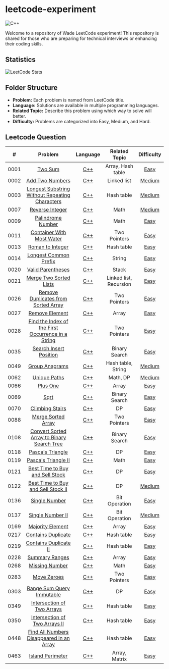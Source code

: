 # leetcode-experiment 

![C++](https://img.shields.io/badge/language-C++-orange.svg)

Welcome to a repository of Wade LeetCode experiment! This repository is shared for those who are preparing for technical interviews or enhancing their coding skills.

## Statistics
![LeetCode Stats](https://leetcard.jacoblin.cool/weiwade?theme=dark&font=Averia%20Libre)

## Folder Structure
-   **Problem:** Each problem is named from LeetCode title.
-   **Language:** Solutions are available in multiple programming languages.
-   **Related Topic:** Describe this problem using which way to solve will better.
-   **Difficulty:** Problems are categorized into Easy, Medium, and Hard.

## Leetcode Question

|#   |Problem|Language|Related Topic|Difficulty|
|:--:|:-----:|:------:|:-----------:|:--------:|
|0001|[Two Sum](https://leetcode.com/problems/two-sum/)|[C++](./0001-Two%20Sum/Two%20Sum.cpp)|Array, Hash table|[Easy](./0001-Two%20Sum/README.md)
|0002|[Add Two Numbers](https://leetcode.com/problems/add-two-numbers/)|[C++](./0002-Add%20Two%20Numbers/Add%20Two%20Numbers.cpp)|Linked list|[Medium](./0002-Add%20Two%20Numbers/README.md)
|0003|[Longest Substring Without Repeating Characters](https://leetcode.com/problems/longest-substring-without-repeating-characters/)|[C++](./0003-Longest%20Substring%20Without%20Repeating%20Characters/0003-Longest%20Substring%20Without%20Repeating%20Characters.cpp)|Hash table|[Medium](./0003-Longest%20Substring%20Without%20Repeating%20Characters/README.md)
|0007|[Reverse Integer](https://leetcode.com/problems/reverse-integer/)|[C++](./0007-Reverse%20Integer/0007-Reverse%20Integer.cpp)|Math|[Medium](./0007-Reverse%20Integer/README.md)
|0009|[Palindrome Number](https://leetcode.com/problems/palindrome-number/)|[C++](./0009-Palindrome%20Number/0009-Palindrome%20Number.cpp)|Math|[Easy](./0009-Palindrome%20Number/README.md)
|0011|[Container With Most Water](https://leetcode.com/problems/container-with-most-water/)|[C++](./0011-Container%20With%20Most%20Water/0011-Container%20With%20Most%20Water.cpp)|Two Pointers|[Easy](./0011-Container%20With%20Most%20Water/README.md)
|0013|[Roman to Integer](https://leetcode.com/problems/roman-to-integer/)|[C++](./0013-Roman%20to%20Integer/0013-roman-to-integer.cpp)|Hash table|[Easy](./0013-Roman%20to%20Integer/README.md)
|0014|[Longest Common Prefix](https://leetcode.com/problems/longest-common-prefix/)|[C++](./0014-Longest%20Common%20Prefix/0014-Longest%20Common%20Prefix.cpp)|String|[Easy](./0014-Longest%20Common%20Prefix/README.md)
|0020|[Valid Parentheses](https://leetcode.com/problems/valid-parentheses/)|[C++](./0020-Valid%20Parentheses/0020-Valid%20Parentheses.cpp)|Stack|[Easy](./0020-Valid%20Parentheses/README.md)
|0021|[Merge Two Sorted Lists](https://leetcode.com/problems/merge-two-sorted-lists/)|[C++](./0021-Merge%20Two%20Sorted%20Lists/0021-Merge%20Two%20Sorted%20Lists.cpp)|Linked list, Recursion|[Easy](./0021-Merge%20Two%20Sorted%20Lists/README.md)
|0026|[Remove Duplicates from Sorted Array](https://leetcode.com/problems/remove-duplicates-from-sorted-array/)|[C++](./0026-Remove%20Duplicates%20from%20Sorted%20Array/0026-Remove%20Duplicates%20from%20Sorted%20Array.cpp)|Two Pointers|[Easy](./0026-Remove%20Duplicates%20from%20Sorted%20Array/README.md)
|0027|[Remove Element](https://leetcode.com/problems/remove-element/)|[C++](./0027-Remove%20Element/0027-Remove%20Element.cpp)|Array|[Easy](./0027-Remove%20Element/README.md)
|0028|[Find the Index of the First Occurrence in a String](https://leetcode.com/problems/find-the-index-of-the-first-occurrence-in-a-string/)|[C++](./0028-Find%20the%20Index%20of%20the%20First%20Occurrence%20in%20a%20String/0028-Find%20the%20Index%20of%20the%20First%20Occurrence%20in%20a%20String.cpp)|Two Pointers|[Easy](./0028-Find%20the%20Index%20of%20the%20First%20Occurrence%20in%20a%20String/README.md)
|0035|[Search Insert Position](https://leetcode.com/problems/search-insert-position/)|[C++](./0035-Search%20Insert%20Position/0035-Search%20Insert%20Position.cpp)|Binary Search|[Easy](./0035-Search%20Insert%20Position/README.md)
|0049|[Group Anagrams](https://leetcode.com/problems/group-anagrams/)|[C++](./0049-Group%20Anagrams/0049-Group%20Anagrams.cpp)|Hash table, String|[Medium](./0049-Group%20Anagrams/README.md)
|0062|[Unique Paths](https://leetcode.com/problems/unique-paths/)|[C++](./0062-Unique%20Paths/0062-Unique%20Paths.cpp)|Math, DP|[Medium](./0062-Unique%20Paths/README.md)
|0066|[Plus One](https://leetcode.com/problems/plus-one/)|[C++](./0066-Plus%20One/0066-Plus%20One.cpp)|Array|[Easy](./0066-Plus%20One/README.md)
|0069|[Sqrt](https://leetcode.com/problems/sqrtx/)|[C++](./0069-Sqrt/Sqrt.cpp)|Binary Search|[Easy](./0069-Sqrt/README.md)
|0070|[Climbing Stairs](https://leetcode.com/problems/climbing-stairs/)|[C++](./0070-Climbing%20Stairs/0070-Climbing%20Stairs.cpp)|DP|[Easy](./0070-Climbing%20Stairs/README.md)
|0088|[Merge Sorted Array](https://leetcode.com/problems/merge-sorted-array/)|[C++](./0088-Merge%20Sorted%20Array/0088-Merge%20Sorted%20Array.cpp)|Two Pointers|[Easy](./0088-Merge%20Sorted%20Array/README.md)
|0108|[Convert Sorted Array to Binary Search Tree](https://leetcode.com/problems/convert-sorted-array-to-binary-search-tree/)|[C++](./0108-Convert%20Sorted%20Array%20to%20Binary%20Search%20Tree/0108-Convert%20Sorted%20Array%20to%20Binary%20Search%20Tree.cpp)|Binary Search|[Easy](./0108-Convert%20Sorted%20Array%20to%20Binary%20Search%20Tree/README.md)
|0118|[Pascals Triangle](https://leetcode.com/problems/pascals-triangle/)|[C++](./0118-Pascals%20Triangle/0118-Pascals%20Triangle.cpp)|DP|[Easy](./0118-Pascals%20Triangle/README.md)
|0119|[Pascals Triangle II](https://leetcode.com/problems/pascals-triangle-ii/)|[C++](./0119-Pascals%20Triangle%20II/0119-Pascals%20Triangle%20II.cpp)|Math|[Easy](./0119-Pascals%20Triangle%20II/README.md)
|0121|[Best Time to Buy and Sell Stock](https://leetcode.com/problems/best-time-to-buy-and-sell-stock/)|[C++](./0121-Best%20Time%20to%20Buy%20and%20Sell%20Stock/0121-Best%20Time%20to%20Buy%20and%20Sell%20Stock.cpp)|DP|[Easy](./0121-Best%20Time%20to%20Buy%20and%20Sell%20Stock/README.md)
|0122|[Best Time to Buy and Sell Stock II](https://leetcode.com/problems/best-time-to-buy-and-sell-stock-ii/)|[C++](./0122-Best%20Time%20to%20Buy%20and%20Sell%20Stock%20II/0122-Best%20Time%20to%20Buy%20and%20Sell%20Stock%20II.cpp)|DP|[Medium](./0122-Best%20Time%20to%20Buy%20and%20Sell%20Stock%20II/README.md)
|0136|[Single Number](https://leetcode.com/problems/single-number/)|[C++](./0136-Single%20Number/0136-Single%20Number.cpp)|Bit Operation|[Easy](./0136-Single%20Number/README.md)
|0137|[Single Number II](https://leetcode.com/problems/single-number-ii/)|[C++](./0137-Single%20Number%20II/0137-Single%20Number%20II.cpp)|Bit Operation|[Medium](./0137-Single%20Number%20II/README.md)
|0169|[Majority Element](https://leetcode.com/problems/majority-element/)|[C++](./0169-Majority%20Element/0169-Majority%20Element.cpp)|Array|[Easy](./0169-Majority%20Element/README.md)
|0217|[Contains Duplicate](https://leetcode.com/problems/contains-duplicate/)|[C++](./0217-Contains%20Duplicate/0217-Contains%20Duplicate.cpp)|Hash table|[Easy](./0217-Contains%20Duplicate/README.md)
|0219|[Contains Duplicate II](https://leetcode.com/problems/contains-duplicate-ii/)|[C++](./0219-Contains%20Duplicate%20II/0219-Contains%20Duplicate%20II.cpp)|Hash table|[Easy](./0219-Contains%20Duplicate%20II/README.md)
|0228|[Summary Ranges](https://leetcode.com/problems/summary-ranges/)|[C++](./0228-Summary%20Ranges/0228-Summary%20Ranges.cpp)|Array|[Easy](./0228-Summary%20Ranges/README.md)
|0268|[Missing Number](https://leetcode.com/problems/missing-number/)|[C++](./0268-Missing%20Number/0268-Missing%20Number.cpp)|Math|[Easy](./0268-Missing%20Number/README.md)
|0283|[Move Zeroes](https://leetcode.com/problems/move-zeroes/)|[C++](./0283-Move%20Zeroes/0283-Move%20Zeroes.cpp)|Two Pointers|[Easy](./0283-Move%20Zeroes/README.md)
|0303|[Range Sum Query Immutable](https://leetcode.com/problems/range-sum-query-immutable/)|[C++](./0303-Range%20Sum%20Query%20Immutable/0303-Range%20Sum%20Query%20Immutable.cpp)|DP|[Easy](./0303-Range%20Sum%20Query%20Immutable/README.md)
|0349|[Intersection of Two Arrays](https://leetcode.com/problems/intersection-of-two-arrays/)|[C++](./0349-Intersection%20of%20Two%20Arrays/0349-Intersection%20of%20Two%20Arrays.cpp)|Hash table|[Easy](./0349-Intersection%20of%20Two%20Arrays/README.md)
|0350|[Intersection of Two Arrays II](https://leetcode.com/problems/intersection-of-two-arrays-ii/)|[C++](./0350-Intersection%20of%20Two%20Arrays%20II/0350-Intersection%20of%20Two%20Arrays%20II.cpp)|Hash table|[Easy](./0350-Intersection%20of%20Two%20Arrays%20II/README.md)
|0448|[Find All Numbers Disappeared in an Array](https://leetcode.com/problems/find-all-numbers-disappeared-in-an-array/)|[C++](./0448-Find%20All%20Numbers%20Disappeared%20in%20an%20Array/0448-Find%20All%20Numbers%20Disappeared%20in%20an%20Array.cpp)|Hash table|[Easy](./0448-Find%20All%20Numbers%20Disappeared%20in%20an%20Array/README.md)
|0463|[Island Perimeter](https://leetcode.com/problems/island-perimeter/)|[C++](./0463-Island%20Perimeter/)|Array, Matrix|[Easy](./0463-Island%20Perimeter/README.md)